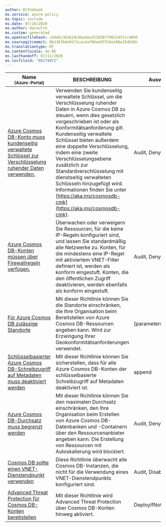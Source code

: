 ```yaml
---
author: DCtheGeek
ms.service: azure-policy
ms.topic: include
ms.date: 07/10/2020
ms.author: dacoulte
ms.custom: generated
ms.openlocfilehash: c4dddc361624cbbe4ea351038779632457cc4895
ms.sourcegitcommit: 0b2367b4a9171cac4a706ae9f516e108e25db30c
ms.translationtype: HT
ms.contentlocale: de-DE
ms.lasthandoff: 07/11/2020
ms.locfileid: "86274072"
---
```

|Name<br /><sub>(Azure-Portal)</sub> |BESCHREIBUNG |Auswirkungen |Version<br /><sub>(GitHub)</sub> |
|---|---|---|---|
|[Azure Cosmos DB-Konto muss kundenseitig verwaltete Schlüssel zur Verschlüsselung ruhender Daten verwenden.](https://portal.azure.com/#blade/Microsoft_Azure_Policy/PolicyDetailBlade/definitionId/%2Fproviders%2FMicrosoft.Authorization%2FpolicyDefinitions%2F1f905d99-2ab7-462c-a6b0-f709acca6c8f) |Verwenden Sie kundenseitig verwaltete Schlüssel, um die Verschlüsselung ruhender Daten in Azure Cosmos DB zu steuern, wenn dies gesetzlich vorgeschrieben ist oder als Konformitätsanforderung gilt. Kundenseitig verwaltete Schlüssel bieten außerdem eine doppelte Verschlüsselung, indem eine zweite Verschlüsselungsebene zusätzlich zur Standardverschlüsselung mit dienstseitig verwalteten Schlüsseln hinzugefügt wird. Informationen finden Sie unter [https://aka.ms/cosmosdb-cmk](https://aka.ms/cosmosdb-cmk). |Audit, Deny, Disabled |[1.0.0](https://github.com/Azure/azure-policy/blob/master/built-in-policies/policyDefinitions/Cosmos%20DB/Cosmos_CMK_Deny.json) |
|[Azure Cosmos DB-Konten müssen über Firewallregeln verfügen.](https://portal.azure.com/#blade/Microsoft_Azure_Policy/PolicyDetailBlade/definitionId/%2Fproviders%2FMicrosoft.Authorization%2FpolicyDefinitions%2F862e97cf-49fc-4a5c-9de4-40d4e2e7c8eb) |Überwachen oder verweigern Sie Ressourcen, für die keine IP-Regeln konfiguriert sind, und lassen Sie standardmäßig alle Netzwerke zu. Konten, für die mindestens eine IP-Regel mit aktiviertem VNET-Filter definiert ist, werden als konform eingestuft. Konten, die den öffentlichen Zugriff deaktivieren, werden ebenfalls als konform eingestuft. |Audit, Deny, Disabled |[1.0.0](https://github.com/Azure/azure-policy/blob/master/built-in-policies/policyDefinitions/Cosmos%20DB/Cosmos_NetworkRulesExist_Audit.json) |
|[Für Azure Cosmos DB zulässige Standorte](https://portal.azure.com/#blade/Microsoft_Azure_Policy/PolicyDetailBlade/definitionId/%2Fproviders%2FMicrosoft.Authorization%2FpolicyDefinitions%2F0473574d-2d43-4217-aefe-941fcdf7e684) |Mit dieser Richtlinie können Sie die Standorte einschränken, die Ihre Organisation beim Bereitstellen von Azure Cosmos DB-Ressourcen angeben kann. Wird zur Erzwingung Ihrer Geokonformitätsanforderungen verwendet. |[parameters('policyEffect')] |[1.0.0](https://github.com/Azure/azure-policy/blob/master/built-in-policies/policyDefinitions/Cosmos%20DB/Cosmos_Locations_Deny.json) |
|[Schlüsselbasierter Azure Cosmos DB-Schreibzugriff auf Metadaten muss deaktiviert werden](https://portal.azure.com/#blade/Microsoft_Azure_Policy/PolicyDetailBlade/definitionId/%2Fproviders%2FMicrosoft.Authorization%2FpolicyDefinitions%2F4750c32b-89c0-46af-bfcb-2e4541a818d5) |Mit dieser Richtlinie können Sie sicherstellen, dass für alle Azure Cosmos DB-Konten der schlüsselbasierte Schreibzugriff auf Metadaten deaktiviert ist. |append |[1.0.0](https://github.com/Azure/azure-policy/blob/master/built-in-policies/policyDefinitions/Cosmos%20DB/Cosmos_DisableMetadata_Append.json) |
|[Azure Cosmos DB-Durchsatz muss begrenzt werden](https://portal.azure.com/#blade/Microsoft_Azure_Policy/PolicyDetailBlade/definitionId/%2Fproviders%2FMicrosoft.Authorization%2FpolicyDefinitions%2F0b7ef78e-a035-4f23-b9bd-aff122a1b1cf) |Mit dieser Richtlinie können Sie den maximalen Durchsatz einschränken, den Ihre Organisation beim Erstellen von Azure Cosmos DB-Datenbanken und -Containern über den Ressourcenanbieter angeben kann. Die Erstellung von Ressourcen mit Autoskalierung wird blockiert. |Audit, Deny, Disabled |[1.0.0](https://github.com/Azure/azure-policy/blob/master/built-in-policies/policyDefinitions/Cosmos%20DB/Cosmos_MaxThroughput_Deny.json) |
|[Cosmos DB sollte einen VNET-Dienstendpunkt verwenden](https://portal.azure.com/#blade/Microsoft_Azure_Policy/PolicyDetailBlade/definitionId/%2Fproviders%2FMicrosoft.Authorization%2FpolicyDefinitions%2Fe0a2b1a3-f7f9-4569-807f-2a9edebdf4d9) |Diese Richtlinie überwacht alle Cosmos DB-Instanzen, die nicht für die Verwendung eines VNET-Dienstendpunkts konfiguriert sind. |Audit, Disabled |[1.0.0](https://github.com/Azure/azure-policy/blob/master/built-in-policies/policyDefinitions/Network/VirtualNetworkServiceEndpoint_CosmosDB_Audit.json) |
|[Advanced Threat Protection für Cosmos DB-Konten bereitstellen](https://portal.azure.com/#blade/Microsoft_Azure_Policy/PolicyDetailBlade/definitionId/%2Fproviders%2FMicrosoft.Authorization%2FpolicyDefinitions%2Fb5f04e03-92a3-4b09-9410-2cc5e5047656) |Mit dieser Richtlinie wird Advanced Threat Protection über Cosmos DB-Konten hinweg aktiviert. |DeployIfNotExists, Disabled |[1.0.0](https://github.com/Azure/azure-policy/blob/master/built-in-policies/policyDefinitions/Cosmos%20DB/CosmosDbAdvancedThreatProtection_Deploy.json) |
